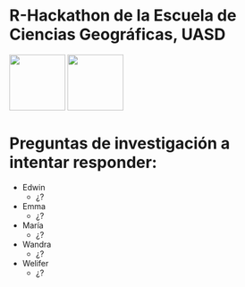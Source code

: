 # R-Hackathon de la Escuela de Ciencias Geográficas, UASD

<p float="left">
 <img src="https://www.r-project.org/logo/Rlogo.png" height="100" />
 <img src="https://upload.wikimedia.org/wikipedia/commons/thumb/a/ab/Escudo_UASD.jpg/800px-Escudo_UASD.jpg" height="100" />
</p>

# Preguntas de investigación a intentar responder:

* Edwin
  * ¿?
* Emma
  * ¿?
* María
  * ¿?
* Wandra
  * ¿?
* Welifer
  * ¿?

